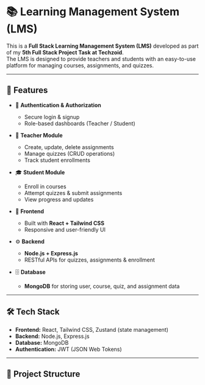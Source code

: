 # 📚 Learning Management System (LMS)  

This is a **Full Stack Learning Management System (LMS)** developed as part of my **5th Full Stack Project Task at Techzoid**.  
The LMS is designed to provide teachers and students with an easy-to-use platform for managing courses, assignments, and quizzes.  

---

## 🚀 Features  

- 🔐 **Authentication & Authorization**  
  - Secure login & signup  
  - Role-based dashboards (Teacher / Student)  

- 📘 **Teacher Module**  
  - Create, update, delete assignments  
  - Manage quizzes (CRUD operations)  
  - Track student enrollments  

- 🎓 **Student Module**  
  - Enroll in courses  
  - Attempt quizzes & submit assignments  
  - View progress and updates  

- 🎨 **Frontend**  
  - Built with **React + Tailwind CSS**  
  - Responsive and user-friendly UI  

- ⚙️ **Backend**  
  - **Node.js + Express.js**  
  - RESTful APIs for quizzes, assignments & enrollment  

- 🗄️ **Database**  
  - **MongoDB** for storing user, course, quiz, and assignment data  

---

## 🛠️ Tech Stack  

- **Frontend:** React, Tailwind CSS, Zustand (state management)  
- **Backend:** Node.js, Express.js  
- **Database:** MongoDB  
- **Authentication:** JWT (JSON Web Tokens)  

---

## 📂 Project Structure  


